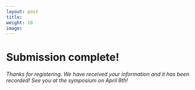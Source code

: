 ```yaml
---
layout: post
title:
weight: 10
image:
---
```


<h1>Submission complete!</h1>

<h6>Thanks for registering. We have received your information and it has been recorded! See you at the symposium on April 8th!</h6>
